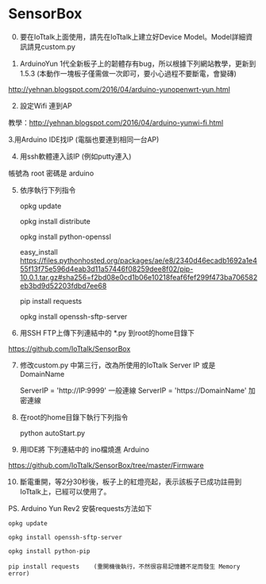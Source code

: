 # SensorBox

0. 要在IoTtalk上面使用，請先在IoTtalk上建立好Device Model。Model詳細資訊請見custom.py

1. ArduinoYun 1代全新板子上的韌體存有bug，所以根據下列網站教學，更新到1.5.3 (本動作一塊板子僅需做一次即可，要小心過程不要斷電，會變磚)

http://yehnan.blogspot.com/2016/04/arduino-yunopenwrt-yun.html


2. 設定Wifi  連到AP

教學：http://yehnan.blogspot.com/2016/04/arduino-yunwi-fi.html 


3.用Arduino IDE找IP  (電腦也要連到相同一台AP)
 

4. 用ssh軟體連入該IP (例如putty連入)  

帳號為 root   密碼是  arduino


5. 依序執行下列指令

    opkg update

    opkg install distribute

    opkg install python-openssl

    easy_install https://files.pythonhosted.org/packages/ae/e8/2340d46ecadb1692a1e455f13f75e596d4eab3d11a57446f08259dee8f02/pip-10.0.1.tar.gz#sha256=f2bd08e0cd1b06e10218feaf6fef299f473ba706582eb3bd9d52203fdbd7ee68

    pip install requests

    opkg install openssh-sftp-server


6. 用SSH FTP上傳下列連結中的  *.py 到root的home目錄下

https://github.com/IoTtalk/SensorBox


7. 修改custom.py 中第三行，改為所使用的IoTtalk Server IP 或是 DomainName

    ServerIP = 'http://IP:9999'   一般連線
    ServerIP = 'https://DomainName'  加密連線

8. 在root的home目錄下執行下列指令


    python autoStart.py


9. 用IDE將 下列連結中的 ino檔燒進 Arduino

https://github.com/IoTtalk/SensorBox/tree/master/Firmware


10. 斷電重開，等2分30秒後，板子上的紅燈亮起，表示該板子已成功註冊到IoTtalk上，已經可以使用了。






PS. Arduino Yun Rev2 安裝requests方法如下

    opkg update
    
    opkg install openssh-sftp-server
    
    opkg install python-pip
    
    pip install requests    (重開機後執行，不然很容易記憶體不足而發生 Memory error)

